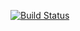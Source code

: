 [![Build Status](https://travis-ci.org/UdjinM6/dash-stapler.svg?branch=master)](https://travis-ci.org/UdjinM6/dash-stapler)